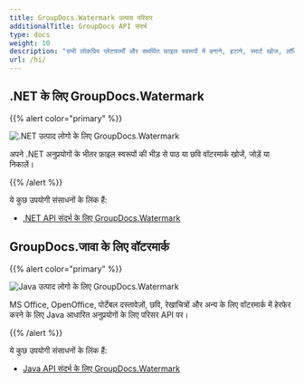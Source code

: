 ```yaml
---
title: GroupDocs.Watermark उत्पाद परिवार
additionalTitle: GroupDocs API संदर्भ
type: docs
weight: 10
description: "सभी लोकप्रिय प्लेटफार्मों और समर्थित फ़ाइल स्वरूपों में बनाने, हटाने, स्मार्ट खोज, लॉकिंग को संपादित करने और अन्य शक्तिशाली संचालन करने के लिए वॉटरमार्क हेरफेर एपीआई"
url: /hi/
---
```


## .NET के लिए GroupDocs.Watermark

{{% alert color="primary" %}} 

![.NET उत्पाद लोगो के लिए GroupDocs.Watermark](../gdocs_net.png)

अपने .NET अनुप्रयोगों के भीतर फ़ाइल स्वरूपों की भीड़ से पाठ या छवि वॉटरमार्क खोजें, जोड़ें या निकालें।

{{% /alert %}} 

ये कुछ उपयोगी संसाधनों के लिंक हैं:

- [.NET API संदर्भ के लिए GroupDocs.Watermark](/watermark/hi/net/)


## GroupDocs.जावा के लिए वॉटरमार्क

{{% alert color="primary" %}}

![Java उत्पाद लोगो के लिए GroupDocs.Watermark](../gdocs_java.png)

MS Office, OpenOffice, पोर्टेबल दस्तावेज़ों, छवि, रेखाचित्रों और अन्य के लिए वॉटरमार्क में हेरफेर करने के लिए Java आधारित अनुप्रयोगों के लिए परिसर API पर।

{{% /alert %}}

ये कुछ उपयोगी संसाधनों के लिंक हैं:

- [Java API संदर्भ के लिए GroupDocs.Watermark](/watermark/java/)

